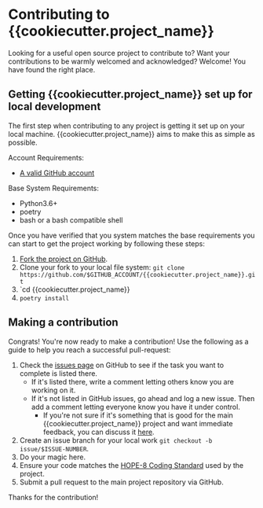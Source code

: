 Contributing to {{cookiecutter.project_name}}
========

Looking for a useful open source project to contribute to?
Want your contributions to be warmly welcomed and acknowledged?
Welcome! You have found the right place.

## Getting {{cookiecutter.project_name}} set up for local development
The first step when contributing to any project is getting it set up on your local machine. {{cookiecutter.project_name}} aims to make this as simple as possible.

Account Requirements:

- [A valid GitHub account](https://github.com/join)

Base System Requirements:

- Python3.6+
- poetry
- bash or a bash compatible shell

Once you have verified that you system matches the base requirements you can start to get the project working by following these steps:

1. [Fork the project on GitHub](https://github.com/{{cookiecutter.github_org}}/{{cookiecutter.project_name}}/fork).
2. Clone your fork to your local file system:
    `git clone https://github.com/$GITHUB_ACCOUNT/{{cookiecutter.project_name}}.git`
3. `cd {{cookiecutter.project_name}}
4. `poetry install`

## Making a contribution
Congrats! You're now ready to make a contribution! Use the following as a guide to help you reach a successful pull-request:

1. Check the [issues page](https://github.com/{{cookiecutter.github_org}}/{{cookiecutter.project_name}}/issues) on GitHub to see if the task you want to complete is listed there.
    - If it's listed there, write a comment letting others know you are working on it.
    - If it's not listed in GitHub issues, go ahead and log a new issue. Then add a comment letting everyone know you have it under control.
        - If you're not sure if it's something that is good for the main {{cookiecutter.project_name}} project and want immediate feedback, you can discuss it [here](https://gitter.im/{{cookiecutter.github_org}}/{{cookiecutter.project_name}}).
2. Create an issue branch for your local work `git checkout -b issue/$ISSUE-NUMBER`.
3. Do your magic here.
4. Ensure your code matches the [HOPE-8 Coding Standard](https://github.com/hugapi/HOPE/blob/master/all/HOPE-8--Style-Guide-for-Hug-Code.md#hope-8----style-guide-for-hug-code) used by the project.
5. Submit a pull request to the main project repository via GitHub. 

Thanks for the contribution!

